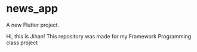 # news_app

A new Flutter project.

Hi, this is Jihan! This repository was made for my Framework Programming class project


